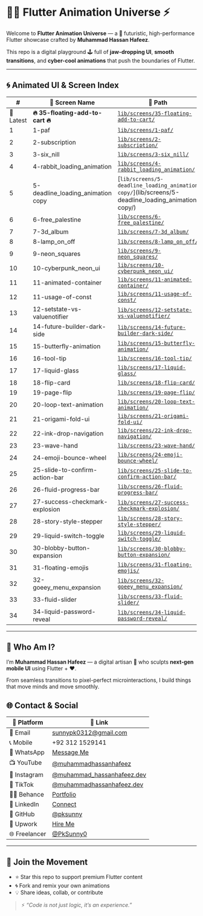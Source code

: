 # 🧬✨ Flutter Animation Universe ⚡️

Welcome to **Flutter Animation Universe** — a 🔮 futuristic, high-performance Flutter showcase crafted by **Muhammad Hassan Hafeez**.

This repo is a digital playground 🕹️ full of **jaw-dropping UI**, **smooth transitions**, and **cyber-cool animations** that push the boundaries of Flutter.

---

## 🌀 Animated UI & Screen Index

| # | 🔁 Screen Name | 🔗 Path |
|---|----------------|--------|
| 🚀 Latest| **🔥 35-floating-add-to-cart 🔥** | [`lib/screens/35-floating-add-to-cart/`](lib/screens/35-floating-add-to-cart/) |
| 1 | 1-paf | [`lib/screens/1-paf/`](lib/screens/1-paf/) |
| 2 | 2-subscription | [`lib/screens/2-subscription/`](lib/screens/2-subscription/) |
| 3 | 3-six_nill | [`lib/screens/3-six_nill/`](lib/screens/3-six_nill/) |
| 4 | 4-rabbit_loading_animation | [`lib/screens/4-rabbit_loading_animation/`](lib/screens/4-rabbit_loading_animation/) |
| 5 | 5-deadline_loading_animation copy | [`lib/screens/5-deadline_loading_animation copy/`](lib/screens/5-deadline_loading_animation copy/) |
| 6 | 6-free_palestine | [`lib/screens/6-free_palestine/`](lib/screens/6-free_palestine/) |
| 7 | 7-3d_album | [`lib/screens/7-3d_album/`](lib/screens/7-3d_album/) |
| 8 | 8-lamp_on_off | [`lib/screens/8-lamp_on_off/`](lib/screens/8-lamp_on_off/) |
| 9 | 9-neon_squares | [`lib/screens/9-neon_squares/`](lib/screens/9-neon_squares/) |
| 10 | 10-cyberpunk_neon_ui | [`lib/screens/10-cyberpunk_neon_ui/`](lib/screens/10-cyberpunk_neon_ui/) |
| 11 | 11-animated-container | [`lib/screens/11-animated-container/`](lib/screens/11-animated-container/) |
| 12 | 11-usage-of-const | [`lib/screens/11-usage-of-const/`](lib/screens/11-usage-of-const/) |
| 13 | 12-setstate-vs-valuenotifier | [`lib/screens/12-setstate-vs-valuenotifier/`](lib/screens/12-setstate-vs-valuenotifier/) |
| 14 | 14-future-builder-dark-side | [`lib/screens/14-future-builder-dark-side/`](lib/screens/14-future-builder-dark-side/) |
| 15 | 15-butterfly-animation | [`lib/screens/15-butterfly-animation/`](lib/screens/15-butterfly-animation/) |
| 16 | 16-tool-tip | [`lib/screens/16-tool-tip/`](lib/screens/16-tool-tip/) |
| 17 | 17-liquid-glass | [`lib/screens/17-liquid-glass/`](lib/screens/17-liquid-glass/) |
| 18 | 18-flip-card | [`lib/screens/18-flip-card/`](lib/screens/18-flip-card/) |
| 19 | 19-page-flip | [`lib/screens/19-page-flip/`](lib/screens/19-page-flip/) |
| 20 | 20-loop-text-animation | [`lib/screens/20-loop-text-animation/`](lib/screens/20-loop-text-animation/) |
| 21 | 21-origami-fold-ui | [`lib/screens/21-origami-fold-ui/`](lib/screens/21-origami-fold-ui/) |
| 22 | 22-ink-drop-navigation | [`lib/screens/22-ink-drop-navigation/`](lib/screens/22-ink-drop-navigation/) |
| 23 | 23-wave-hand | [`lib/screens/23-wave-hand/`](lib/screens/23-wave-hand/) |
| 24 | 24-emoji-bounce-wheel | [`lib/screens/24-emoji-bounce-wheel/`](lib/screens/24-emoji-bounce-wheel/) |
| 25 | 25-slide-to-confirm-action-bar | [`lib/screens/25-slide-to-confirm-action-bar/`](lib/screens/25-slide-to-confirm-action-bar/) |
| 26 | 26-fluid-progress-bar | [`lib/screens/26-fluid-progress-bar/`](lib/screens/26-fluid-progress-bar/) |
| 27 | 27-success-checkmark-explosion | [`lib/screens/27-success-checkmark-explosion/`](lib/screens/27-success-checkmark-explosion/) |
| 28 | 28-story-style-stepper | [`lib/screens/28-story-style-stepper/`](lib/screens/28-story-style-stepper/) |
| 29 | 29-liquid-switch-toggle | [`lib/screens/29-liquid-switch-toggle/`](lib/screens/29-liquid-switch-toggle/) |
| 30 | 30-blobby-button-expansion | [`lib/screens/30-blobby-button-expansion/`](lib/screens/30-blobby-button-expansion/) |
| 31 | 31-floating-emojis | [`lib/screens/31-floating-emojis/`](lib/screens/31-floating-emojis/) |
| 32 | 32-goeey_menu_expansion | [`lib/screens/32-goeey_menu_expansion/`](lib/screens/32-goeey_menu_expansion/) |
| 33 | 33-fluid-slider | [`lib/screens/33-fluid-slider/`](lib/screens/33-fluid-slider/) |
| 34 | 34-liquid-password-reveal | [`lib/screens/34-liquid-password-reveal/`](lib/screens/34-liquid-password-reveal/) |

---

## 👤 Who Am I?

I’m **Muhammad Hassan Hafeez** — a digital artisan 🔧 who sculpts **next-gen mobile UI** using Flutter + ❤️.

From seamless transitions to pixel-perfect microinteractions, I build things that move minds and move smoothly.


## 🌐 Contact & Social

| 🔹 Platform | 🔗 Link |
|------------|---------|
| 📧 Email | sunnypk0312@gmail.com |
| 📞 Mobile | +92 312 1529141 |
| 💬 WhatsApp | [Message Me](https://wa.me/+923121529141) |
| 📺 YouTube | [@muhammadhassanhafeez](https://youtube.com/@muhammadhassanhafeez?si=PqclYNV0IegFOJbW) |
| 📸 Instagram | [@muhammad_hassanhafeez.dev](https://www.instagram.com/muhammad_hassanhafeez.dev/) |
| 🎵 TikTok | [@muhammadhassanhafeez.dev](https://www.tiktok.com/@muhammadhassanhafeez.dev) |
| 🧑‍🎨 Behance | [Portfolio](https://www.behance.net/muhammadhassanhafeez) |
| 💼 LinkedIn | [Connect](https://www.linkedin.com/in/muhammad-hassan-hafeez/) |
| 🐙 GitHub | [@pksunny](https://github.com/pksunny) |
| 💼 Upwork | [Hire Me](https://www.upwork.com/freelancers/~0102bc13bd382f7504?mp_source=share) |
| 🌐 Freelancer | [@PkSunny0](https://www.freelancer.com/u/PkSunny0) |

---

## 🤝 Join the Movement

- ⭐ Star this repo to support premium Flutter content
- 🌀 Fork and remix your own animations
- 💡 Share ideas, collab, or contribute

> ⚡ *“Code is not just logic, it’s an experience.”*

